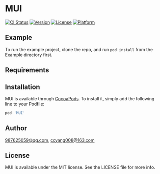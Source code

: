 # MUI

[![CI Status](https://img.shields.io/travis/987625059@qq.com/MUI.svg?style=flat)](https://travis-ci.org/987625059@qq.com/MUI)
[![Version](https://img.shields.io/cocoapods/v/MUI.svg?style=flat)](https://cocoapods.org/pods/MUI)
[![License](https://img.shields.io/cocoapods/l/MUI.svg?style=flat)](https://cocoapods.org/pods/MUI)
[![Platform](https://img.shields.io/cocoapods/p/MUI.svg?style=flat)](https://cocoapods.org/pods/MUI)

## Example

To run the example project, clone the repo, and run `pod install` from the Example directory first.

## Requirements

## Installation

MUI is available through [CocoaPods](https://cocoapods.org). To install
it, simply add the following line to your Podfile:

```ruby
pod 'MUI'
```

## Author

987625059@qq.com, ccyang008@163.com

## License

MUI is available under the MIT license. See the LICENSE file for more info.
